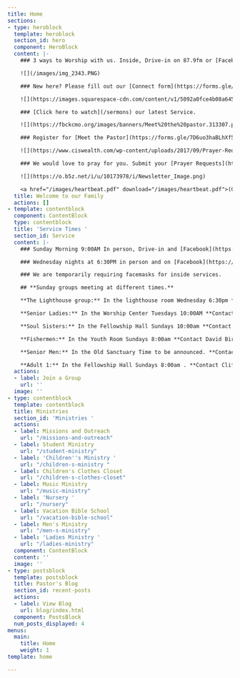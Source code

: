 ```yaml
---
title: Home
sections:
- type: heroblock
  template: heroblock
  section_id: hero
  component: HeroBlock
  content: |-
    ### 3 ways to Worship with us. Inside, Drive-in on 87.9fm or [Facebook Live](https://www.facebook.com/groups/FBCBronson/) all at 9:00 AM Sundays

    ![](/images/img_2343.PNG)

    ### New here? Please fill out our [Connect form](https://forms.gle/651RQkxsmr3C6CMV8)

    ![](https://images.squarespace-cdn.com/content/v1/5092a0fce4b08a6452e72fef/1540588725765-ULPMUP8QSK0MAYAWI5UW/ke17ZwdGBToddI8pDm48kNE8mmr2FrbOCv9huzO3YaQUqsxRUqqbr1mOJYKfIPR7LoDQ9mXPOjoJoqy81S2I8N_N4V1vUb5AoIIIbLZhVYwL8IeDg6_3B-BRuF4nNrNcQkVuAT7tdErd0wQFEGFSnFSoTTXr4l9cW4exiqARP-cm1PcGh6Obr-_XP5BNbf7y-tQ2pZ89X9BQAoHY_mb5cw/Large-Recent.jpg)

    ### [Click here to watch](/sermons) our latest Service.

    ![](https://fbckcmo.org/images/banners/Meet%20the%20pastor.313307.png)

    ### Register for [Meet the Pastor](https://forms.gle/7D6uo3haBLhXf56L6) today

    ![](https://www.ciswealth.com/wp-content/uploads/2017/09/Prayer-Requests-1024x560.jpg)

    ### We would love to pray for you. Submit your [Prayer Requests](https://forms.gle/duinCZesEGRo8xDs9) here

    ![](https://o.b5z.net/i/u/10173978/i/Newsletter_Image.png)

    <a href="/images/heartbeat.pdf" download="/images/heartbeat.pdf">(Click here to download our latest Newsletter)</a>
  title: Welcome to our Family
  actions: []
- template: contentblock
  component: ContentBlock
  type: contentblock
  title: 'Service Times '
  section_id: Service
  content: |-
    ### Sunday Morning 9:00AM In person, Drive-in and [Facebook](https://www.facebook.com/groups/FBCBronson/)

    ### Wednesday nights at 6:30PM in person and on [Facebook](https://www.facebook.com/groups/FBCBronson/)

    ### We are temporarily requiring facemasks for inside services.

    ## **Sunday groups meeting at different times.**

    **The Lighthouse group:** In the lighthouse room Wednesday 6:30pm **Contact Danny Sprague for more info:** 352-221-4847

    **Senior Ladies:** In the Worship Center Tuesdays 10:00AM **Contact Sonja Simmons for more info:** 352-538-0398

    **Soul Sisters:** In the Fellowship Hall Sundays 10:00am **Contact Candy Dean for more info:** 352-214-0015

    **Fishermen:** In the Youth Room Sundays 8:00am **Contact David Bird for more info:** 352-572-2674

    **Senior Men:** In the Old Sanctuary Time to be announced. **Contact Steve Bird for more info:** 352-817-4711

    **Adult 1:** In the Fellowship Hall Sundays 8:00am . **Contact Cliff Norris for more info:** 352-538-7609
  actions:
  - label: Join a Group
    url: ''
  image: ''
- type: contentblock
  template: contentblock
  title: Ministries
  section_id: 'Ministries '
  actions:
  - label: Missions and Outreach
    url: "/missions-and-outreach"
  - label: Student Ministry
    url: "/student-ministry"
  - label: 'Children''s Ministry '
    url: "/children-s-ministry "
  - label: Children's Clothes Closet
    url: "/children-s-clothes-closet"
  - label: Music Ministry
    url: "/music-ministry"
  - label: 'Nursery '
    url: "/nursery"
  - label: Vacation Bible School
    url: "/vacation-bible-school"
  - label: Men's Ministry
    url: "/men-s-ministry"
  - label: 'Ladies Ministry '
    url: "/ladies-ministry"
  component: ContentBlock
  content: ''
  image: ''
- type: postsblock
  template: postsblock
  title: Pastor's Blog
  section_id: recent-posts
  actions:
  - label: View Blog
    url: blog/index.html
  component: PostsBlock
  num_posts_displayed: 4
menus:
  main:
    title: Home
    weight: 1
template: home

---
```


